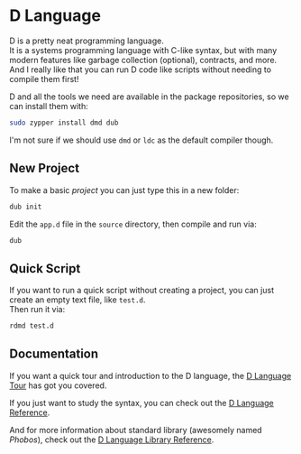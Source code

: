 # D Language

D is a pretty neat programming language.\
It is a systems programming language with C-like syntax, but with many modern features like garbage collection (optional), contracts, and more.\
And I really like that you can run D code like scripts without needing to compile them first!

D and all the tools we need are available in the package repositories, so we can install them with:
```bash
sudo zypper install dmd dub
```

I'm not sure if we should use `dmd` or `ldc` as the default compiler though.

## New Project

To make a basic _project_ you can just type this in a new folder:
```bash
dub init
```

Edit the `app.d` file in the `source` directory, then compile and run via:
```bash
dub
```

## Quick Script

If you want to run a quick script without creating a project, you can just create an empty text file, like `test.d`.\
Then run it via:
```bash
rdmd test.d
```

## Documentation

If you want a quick tour and introduction to the D language, the [D Language Tour](https://tour.dlang.org/) has got you covered.

If you just want to study the syntax, you can check out the [D Language Reference](https://dlang.org/spec).

And for more information about standard library (awesomely named _Phobos_), check out the [D Language Library Reference](https://dlang.org/phobos/).